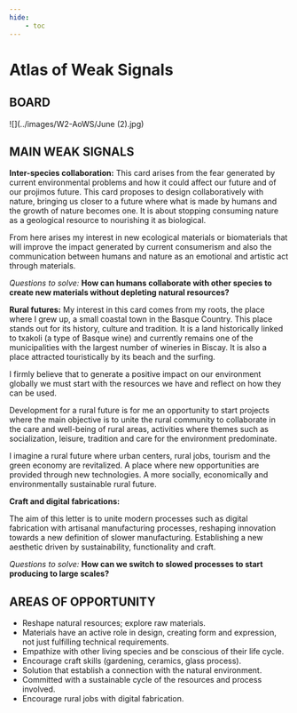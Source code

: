 ```yaml
---
hide:
    - toc
---
```


# **Atlas of Weak Signals**
## BOARD
![](../images/W2-AoWS/June (2).jpg)

## MAIN WEAK SIGNALS
**Inter-species collaboration:**
This card arises from the fear generated by current environmental problems and how it could affect our future and  of our projimos future. This card proposes to design collaboratively with nature, bringing us closer to a future where what is made by humans and the growth of nature becomes one. It is about stopping consuming nature as a geological resource to nourishing it as biological. 
 
From here arises my interest in new ecological materials or biomaterials that will improve the impact generated by current consumerism and also the communication between humans and nature as an emotional and artistic act through materials. 
 
*Questions to solve:* **How can humans collaborate with other species to create new materials without depleting natural resources?**
 
**Rural futures:**
My interest in this card comes from my roots, the place where I grew up, a small coastal town in the Basque Country. This place stands out for its history, culture and tradition. It is a land historically linked to txakoli (a type of Basque wine) and currently remains one of the municipalities with the largest number of wineries in Biscay. It is also a place attracted touristically by its beach and the surfing. 
 
I firmly believe that to generate a positive impact on our environment globally we must start with the resources we have and reflect on how they can be used.
 
Development for a rural future is for me an opportunity to start projects where the main objective is to unite the rural community to collaborate in the care and well-being of rural areas, activities where themes such as socialization, leisure, tradition and care for the environment predominate.
 
I imagine a rural future where urban centers, rural jobs, tourism and the green economy are revitalized. A place where new opportunities are provided through new technologies. A more socially, economically and environmentally sustainable rural future.  
 
 
**Craft and digital fabrications:**
 
The aim of this letter is to unite modern processes such as digital fabrication with artisanal manufacturing processes, reshaping innovation towards a new definition of slower manufacturing. Establishing a new aesthetic driven by sustainability, functionality and craft.
 
*Questions to solve:* **How can we switch to slowed processes to start producing to large scales?**

## AREAS OF OPPORTUNITY

- Reshape natural resources; explore raw materials.
- Materials have an active role in design, creating form and expression, not just fulfilling technical requirements.
- Empathize with other living species and be conscious of their life cycle.
- Encourage craft skills (gardening, ceramics, glass process).
- Solution that establish a connection with the natural environment.
- Committed with a sustainable cycle of the resources and process involved.
- Encourage rural jobs with digital fabrication.


